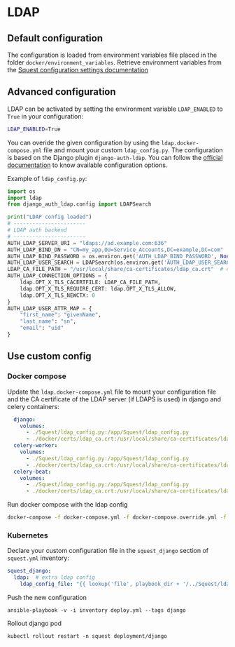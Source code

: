# LDAP

## Default configuration

The configuration is loaded from environment variables file placed in the folder `docker/environment_variables`.
Retrieve environment variables from the [Squest configuration settings documentation](../../configuration/squest_settings.md#ldap)

## Advanced configuration

LDAP can be activated by setting the environment variable `LDAP_ENABLED` to `True` in your configuration:
```bash
LDAP_ENABLED=True
```

You can overide the given configuration by using the `ldap.docker-compose.yml` file and mount your custom `ldap_config.py`.
The configuration is based on the Django plugin `django-auth-ldap`.
You can follow the [official documentation](https://django-auth-ldap.readthedocs.io/en/latest/authentication.html#)
to know available configuration options.

Example of `ldap_config.py`:

```python
import os
import ldap
from django_auth_ldap.config import LDAPSearch

print("LDAP config loaded")
# -----------------------
# LDAP auth backend
# -----------------------
AUTH_LDAP_SERVER_URI = "ldaps://ad.example.com:636"
AUTH_LDAP_BIND_DN = "CN=my_app,OU=Service_Accounts,DC=example,DC=com"
AUTH_LDAP_BIND_PASSWORD = os.environ.get('AUTH_LDAP_BIND_PASSWORD', None)
AUTH_LDAP_USER_SEARCH = LDAPSearch(os.environ.get('AUTH_LDAP_USER_SEARCH', "ou=People,o=domain.com"), ldap.SCOPE_SUBTREE, os.environ.get('AUTH_LDAP_USER_SEARCH_FILTER', "(uid=%(user)s)"))
LDAP_CA_FILE_PATH = "/usr/local/share/ca-certificates/ldap_ca.crt"  # default path in ldap docker compose file
AUTH_LDAP_CONNECTION_OPTIONS = {
    ldap.OPT_X_TLS_CACERTFILE: LDAP_CA_FILE_PATH,
    ldap.OPT_X_TLS_REQUIRE_CERT: ldap.OPT_X_TLS_ALLOW,
    ldap.OPT_X_TLS_NEWCTX: 0
}
AUTH_LDAP_USER_ATTR_MAP = {
    "first_name": "givenName",
    "last_name": "sn",
    "email": "uid"
}
```

## Use custom config

### Docker compose
Update the `ldap.docker-compose.yml` file to mount your configuration file and the CA certificate of the LDAP
server (if LDAPS is used) in django and celery containers:
```yaml
  django:
    volumes:
      - ./Squest/ldap_config.py:/app/Squest/ldap_config.py
      - ./docker/certs/ldap_ca.crt:/usr/local/share/ca-certificates/ldap_ca.crt
  celery-worker:
    volumes:
      - ./Squest/ldap_config.py:/app/Squest/ldap_config.py
      - ./docker/certs/ldap_ca.crt:/usr/local/share/ca-certificates/ldap_ca.crt
  celery-beat:
    volumes:
      - ./Squest/ldap_config.py:/app/Squest/ldap_config.py
      - ./docker/certs/ldap_ca.crt:/usr/local/share/ca-certificates/ldap_ca.crt
```

Run docker compose with the ldap config
```bash
docker-compose -f docker-compose.yml -f docker-compose.override.yml -f ldap.docker-compose.yml up
```

### Kubernetes

Declare your custom configuration file in the `squest_django` section of `squest.yml` inventory:

```yaml
squest_django:
  ldap:  # extra ldap config
    ldap_config_file: "{{ lookup('file', playbook_dir + '/../Squest/ldap_config.py') }}"
```

Push the new configuration
```
ansible-playbook -v -i inventory deploy.yml --tags django
```

Rollout django pod
```
kubectl rollout restart -n squest deployment/django
```
